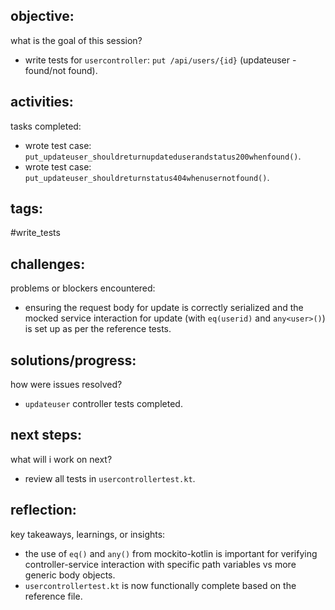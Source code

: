 ## objective:
what is the goal of this session?
- write tests for `usercontroller`: `put /api/users/{id}` (updateuser - found/not found).

## activities:
tasks completed:
- wrote test case: `put_updateuser_shouldreturnupdateduserandstatus200whenfound()`.
- wrote test case: `put_updateuser_shouldreturnstatus404whenusernotfound()`.

## tags:
 #write_tests

## challenges:
problems or blockers encountered: 
- ensuring the request body for update is correctly serialized and the mocked service interaction for update (with `eq(userid)` and `any<user>()`) is set up as per the reference tests.

## solutions/progress:
how were issues resolved?
- `updateuser` controller tests completed.

## next steps:
what will i work on next?
- review all tests in `usercontrollertest.kt`.

## reflection:
key takeaways, learnings, or insights:
- the use of `eq()` and `any()` from mockito-kotlin is important for verifying controller-service interaction with specific path variables vs more generic body objects.
- `usercontrollertest.kt` is now functionally complete based on the reference file.
